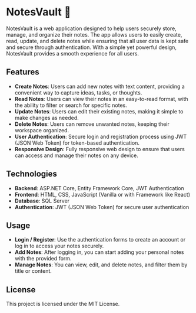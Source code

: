 # NotesVault 📌

NotesVault is a web application designed to help users securely store, manage, and organize their notes. The app allows users to easily create, read, update, and delete notes while ensuring that all user data is kept safe and secure through authentication. With a simple yet powerful design, NotesVault provides a smooth experience for all users.

## Features

- **Create Notes**: Users can add new notes with text content, providing a convenient way to capture ideas, tasks, or thoughts.
- **Read Notes**: Users can view their notes in an easy-to-read format, with the ability to filter or search for specific notes.
- **Update Notes**: Users can edit their existing notes, making it simple to make changes as needed.
- **Delete Notes**: Users can remove unwanted notes, keeping their workspace organized.
- **User Authentication**: Secure login and registration process using JWT (JSON Web Token) for token-based authentication.
- **Responsive Design**: Fully responsive web design to ensure that users can access and manage their notes on any device.

## Technologies

- **Backend**: ASP.NET Core, Entity Framework Core, JWT Authentication
- **Frontend**: HTML, CSS, JavaScript (Vanilla or with Framework like React)
- **Database**: SQL Server
- **Authentication**: JWT (JSON Web Token) for secure user authentication

## Usage

- **Login / Register**: Use the authentication forms to create an account or log in to access your notes securely.
- **Add Notes**: After logging in, you can start adding your personal notes with the provided form.
- **Manage Notes**: You can view, edit, and delete notes, and filter them by title or content.

## License

This project is licensed under the MIT License.